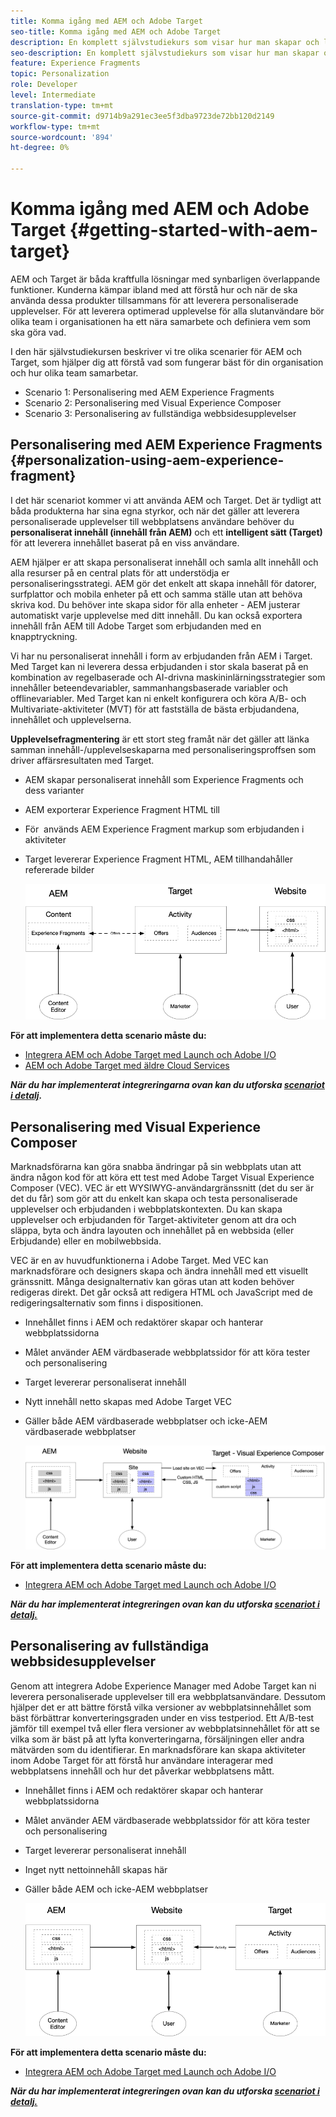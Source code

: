 ```yaml
---
title: Komma igång med AEM och Adobe Target
seo-title: Komma igång med AEM och Adobe Target
description: En komplett självstudiekurs som visar hur man skapar och levererar personaliserade upplevelser med Adobe Experience Manager och Adobe Target. I den här självstudiekursen får du även lära dig mer om olika personer som deltar i den sista processen och hur de samarbetar med varandra
seo-description: En komplett självstudiekurs som visar hur man skapar och levererar personaliserade upplevelser med Adobe Experience Manager och Adobe Target. I den här självstudiekursen får du även lära dig mer om olika personer som deltar i den sista processen och hur de samarbetar med varandra
feature: Experience Fragments
topic: Personalization
role: Developer
level: Intermediate
translation-type: tm+mt
source-git-commit: d9714b9a291ec3ee5f3dba9723de72bb120d2149
workflow-type: tm+mt
source-wordcount: '894'
ht-degree: 0%

---
```



# Komma igång med AEM och Adobe Target {#getting-started-with-aem-target}

AEM och Target är båda kraftfulla lösningar med synbarligen överlappande funktioner. Kunderna kämpar ibland med att förstå hur och när de ska använda dessa produkter tillsammans för att leverera personaliserade upplevelser. För att leverera optimerad upplevelse för alla slutanvändare bör olika team i organisationen ha ett nära samarbete och definiera vem som ska göra vad.

I den här självstudiekursen beskriver vi tre olika scenarier för AEM och Target, som hjälper dig att förstå vad som fungerar bäst för din organisation och hur olika team samarbetar.

* Scenario 1: Personalisering med AEM Experience Fragments
* Scenario 2: Personalisering med Visual Experience Composer
* Scenario 3: Personalisering av fullständiga webbsidesupplevelser

## Personalisering med AEM Experience Fragments {#personalization-using-aem-experience-fragment}

I det här scenariot kommer vi att använda AEM och Target. Det är tydligt att båda produkterna har sina egna styrkor, och när det gäller att leverera personaliserade upplevelser till webbplatsens användare behöver du **personaliserat innehåll (innehåll från AEM)** och ett **intelligent sätt (Target)** för att leverera innehållet baserat på en viss användare.

AEM hjälper er att skapa personaliserat innehåll och samla allt innehåll och alla resurser på en central plats för att understödja er personaliseringsstrategi. AEM gör det enkelt att skapa innehåll för datorer, surfplattor och mobila enheter på ett och samma ställe utan att behöva skriva kod. Du behöver inte skapa sidor för alla enheter - AEM justerar automatiskt varje upplevelse med ditt innehåll. Du kan också exportera innehåll från AEM till Adobe Target som erbjudanden med en knapptryckning.

Vi har nu personaliserat innehåll i form av erbjudanden från AEM i Target. Med Target kan ni leverera dessa erbjudanden i stor skala baserat på en kombination av regelbaserade och AI-drivna maskininlärningsstrategier som innehåller beteendevariabler, sammanhangsbaserade variabler och offlinevariabler.  Med Target kan ni enkelt konfigurera och köra A/B- och Multivariate-aktiviteter (MVT) för att fastställa de bästa erbjudandena, innehållet och upplevelserna.

**Upplevelsefragmentering** är ett stort steg framåt när det gäller att länka samman innehåll-/upplevelseskaparna med personaliseringsproffsen som driver affärsresultaten med Target.

* AEM skapar personaliserat innehåll som Experience Fragments och dess varianter
* AEM exporterar Experience Fragment HTML till &#x200B;
* För &#x200B; används AEM Experience Fragment markup som erbjudanden i aktiviteter
* Target levererar Experience Fragment HTML, AEM tillhandahåller refererade bilder

   ![Personalisering med Experience Fragments-diagram](assets/personalization-use-case-1/use-case-1-diagram.png)

**För att implementera detta scenario måste du:**

* [Integrera AEM och Adobe Target med Launch och Adobe I/O](./implementation.md#integrating-aem-target-options)
* [AEM och Adobe Target med äldre Cloud Services](./implementation.md#integrating-aem-target-options)

***När du har implementerat integreringarna ovan kan du utforska  [scenariot i detalj](./personalization-use-case-1.md).***

## Personalisering med Visual Experience Composer

Marknadsförarna kan göra snabba ändringar på sin webbplats utan att ändra någon kod för att köra ett test med Adobe Target Visual Experience Composer (VEC). VEC är ett WYSIWYG-användargränssnitt (det du ser är det du får) som gör att du enkelt kan skapa och testa personaliserade upplevelser och erbjudanden i webbplatskontexten. Du kan skapa upplevelser och erbjudanden för Target-aktiviteter genom att dra och släppa, byta och ändra layouten och innehållet på en webbsida (eller Erbjudande) eller en mobilwebbsida.

VEC är en av huvudfunktionerna i Adobe Target. Med VEC kan marknadsförare och designers skapa och ändra innehåll med ett visuellt gränssnitt. Många designalternativ kan göras utan att koden behöver redigeras direkt. Det går också att redigera HTML och JavaScript med de redigeringsalternativ som finns i dispositionen.

* Innehållet finns i AEM och redaktörer skapar och hanterar webbplatssidorna
* Målet använder AEM värdbaserade webbplatssidor för att köra tester och personalisering
* Target levererar personaliserat innehåll
* Nytt innehåll netto skapas med Adobe Target VEC
* Gäller både AEM värdbaserade webbplatser och icke-AEM värdbaserade webbplatser

   ![Personalisering med Visual Experience Composer-diagram](assets/personalization-use-case-3/use-case-diagram-3.png)

**För att implementera detta scenario måste du:**

* [Integrera AEM och Adobe Target med Launch och Adobe I/O](./implementation.md#integrating-aem-target-options)

***När du har implementerat integreringen ovan kan du utforska  [scenariot i detalj.](./personalization-use-case-3.md)***

## Personalisering av fullständiga webbsidesupplevelser

Genom att integrera Adobe Experience Manager med Adobe Target kan ni leverera personaliserade upplevelser till era webbplatsanvändare. Dessutom hjälper det er att bättre förstå vilka versioner av webbplatsinnehållet som bäst förbättrar konverteringsgraden under en viss testperiod. Ett A/B-test jämför till exempel två eller flera versioner av webbplatsinnehållet för att se vilka som är bäst på att lyfta konverteringarna, försäljningen eller andra mätvärden som du identifierar. En marknadsförare kan skapa aktiviteter inom Adobe Target för att förstå hur användare interagerar med webbplatsens innehåll och hur det påverkar webbplatsens mått.

* Innehållet finns i AEM och redaktörer skapar och hanterar webbplatssidorna
* Målet använder AEM värdbaserade webbplatssidor för att köra tester och personalisering
* Target levererar personaliserat innehåll
* Inget nytt nettoinnehåll skapas här
* Gäller både AEM och icke-AEM webbplatser

   ![diagram](assets/personalization-use-case-2/use-case-2-diagram.png)

**För att implementera detta scenario måste du:**

* [Integrera AEM och Adobe Target med Launch och Adobe I/O](./implementation.md#integrating-aem-target-options)

***När du har implementerat integreringen ovan kan du utforska  [scenariot i detalj.](./personalization-use-case-2.md)***
